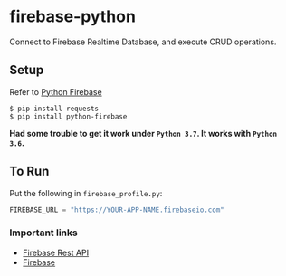 # firebase-python
Connect to Firebase Realtime Database, and execute CRUD operations.

## Setup

Refer to [Python Firebase](https://ozgur.github.io/python-firebase/)

    $ pip install requests
    $ pip install python-firebase

**Had some trouble to get it work under `Python 3.7`. It works with `Python 3.6`.**



## To Run

Put the following in `firebase_profile.py`:
```Python
FIREBASE_URL = "https://YOUR-APP-NAME.firebaseio.com"
```

### Important links
- [Firebase Rest API](https://firebase.google.com/docs/database/rest/start)
- [Firebase](https://firebase.google.com/)
